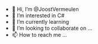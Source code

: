 - 👋 Hi, I’m @JoostVermeulen
- 👀 I’m interested in C#
- 🌱 I’m currently learning 
- 💞️ I’m looking to collaborate on ...
- 📫 How to reach me ...

<!---
JoostVermeulen/JoostVermeulen is a ✨ special ✨ repository because its `README.md` (this file) appears on your GitHub profile.
You can click the Preview link to take a look at your changes.
--->
